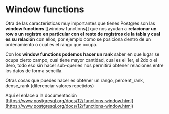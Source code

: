 # Window functions

Otra de las caracteristicas muy importantes que tienes Postgres son las **window functions** [[window functions]] que nos ayudan a **relacionar un row o un registro en particular con el resto de registros de la tabla y cual es su relación** con ellos, por ejemplo como se posiciona dentro de un ordenamiento o cual es el rango que ocupa.

Con los **window functions podemos hacer un rank** saber en que lugar se ocupa cierto campo, cual tiene mayor cantidad, cual es el 1er, el 2do o el 3ero, todo eso sin hacer sub-queries nos permitirá obtener relaciones entre los datos de forma sencilla.

Otras cosas que puedes hacer es obtener un rango, percent_rank, dense_rank (diferenciar valores repetidos)

Aquí el enlace a la documentación [https://www.postgresql.org/docs/12/functions-window.html](https://www.postgresql.org/docs/12/functions-window.html)